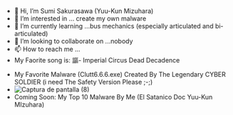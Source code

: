 - 👋 Hi, I’m Sumi Sakurasawa (Yuu-Kun Mizuhara)
- 👀 I’m interested in ... create my own malware
- 🌱 I’m currently learning ...bus mechanics (especially articulated and bi-articulated)
- 💞️ I’m looking to collaborate on ...nobody
- 📫 How to reach me ...
- My Faorite song is:  謳- Imperial Circus Dead Decadence
<!---
HE0450/HE0450 is a ✨ special ✨ repository because its `README.md` (this file) appears on your GitHub profile.
You can click the Preview link to take a look at your changes.
--->
- My Favorite Malware (Clutt6.6.6.exe) Created By The Legendary CYBER SOLDIER (i need The Safety Version Please ;-;)
- ![Captura de pantalla (8)](https://github.com/HE0450/HE0450/assets/131428030/228d3bc8-cc45-46cb-b3b2-4804ea92f6f1)
- Coming Soon: My Top 10 Malware By Me (El Satanico Doc Yuu-Kun MIzuhara)
